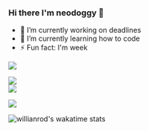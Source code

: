 ### Hi there I'm neodoggy 👋

- 🔭 I’m currently working on deadlines
- 🌱 I’m currently learning how to code
- ⚡ Fun fact: I'm week

![](https://img.shields.io/badge/Github%20stats-owo-pink)  

![](https://github-readme-stats.vercel.app/api?username=neodoggy&theme=radical&show_icons=true&custom_title=meow%20ニオ%20meow)  
![](https://github-readme-stats.vercel.app/api/top-langs/?username=neodoggy&theme=radical&layout=compact&card_width=445)

<!--START_SECTION:waka-->
<!--![Profile Views](http://img.shields.io/badge/Profile%20Views-owo-blue)-->

![](https://img.shields.io/badge/waka%20stats-owo-pink)  

![willianrod's wakatime stats](https://github-readme-stats.vercel.app/api/wakatime?username=neodoggy&theme=radical&layout=compact&custom_title=did%20I%20do%20anything%20this%20week%20?)


<!--
**NeoDoggy/neodoggy** is a ✨ _special_ ✨ repository because its `README.md` (this file) appears on your GitHub profile.

Here are some ideas to get you started:

- 🔭 I’m currently working on ...
- 🌱 I’m currently learning ...
- 👯 I’m looking to collaborate on ...
- 🤔 I’m looking for help with ...
- 💬 Ask me about ...
- 📫 How to reach me: ...
- 😄 Pronouns: ...
- ⚡ Fun fact: ...
-->
